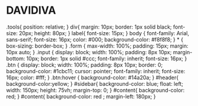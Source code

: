 # DAVIDIVA
.tools{     position: relative;   }    div{     margin: 10px;     border: 1px solid black;     font-size: 20px;     height: 80px; }  label{   font-size: 15px; }  body {   font-family: Arial, sans-serif;   font-size: 16px;   color: #000;   background-color: #f8f8f8; }  * {   box-sizing: border-box; }  .form {   max-width: 100%;   padding: 15px;   margin: 10px auto; }  .input {   display: block;   width: 100%;   padding: 8px 10px;   margin-bottom: 10px;      border: 1px solid #ccc;      font-family: inherit;   font-size: 16px; }  .btn {   display: block;   width: 100%;   padding: 8px 10px;      border: 0;   background-color: #1cbc11;   cursor: pointer;      font-family: inherit;   font-size: 16px;   color: #fff; }  .btn:hover {   background-color: #14a20a; }  #header{    background-color:yellow; } #sidebar{   background-color: blue;   float: left;   width: 150px;   height: 75vh;   margin-top: 0; }   #content{   background-color: red; } #content{ background-color: red  ; margin-left: 180px; }
